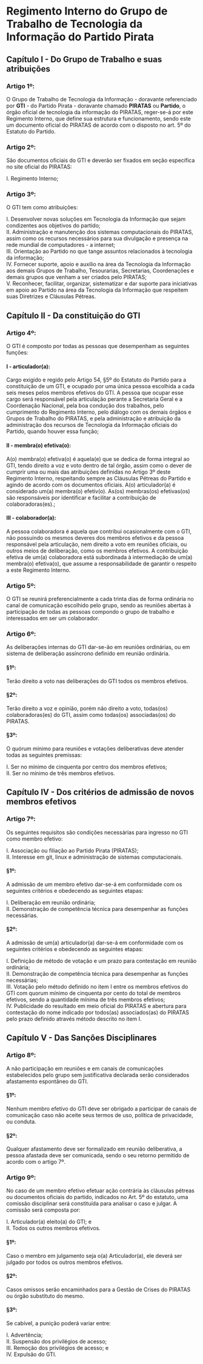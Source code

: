 Regimento Interno do Grupo de Trabalho de Tecnologia da Informação do Partido Pirata
==

Capítulo I - Do Grupo de Trabalho e suas atribuições
--

### Artigo 1º:

O Grupo de Trabalho de Tecnologia da Informação - doravante referenciado por **GTI** - do Partido Pirata - doravante chamado **PIRATAS** ou **Partido**, o órgão oficial de tecnologia da informação do PIRATAS, reger-se-á por este Regimento Interno, que define sua estrutura e funcionamento, sendo este um documento oficial do PIRATAS de acordo com o disposto no art. 5º do Estatuto do Partido.

### Artigo 2º:

São documentos oficiais do GTI e deverão ser fixados em seção específica no site oficial do PIRATAS:

I. Regimento Interno;  

### Artigo 3º:

O GTI tem como atribuições:

I. Desenvolver novas soluções em Tecnologia da Informação que sejam condizentes aos objetivos do partido;  
II. Administração e manutenção dos sistemas computacionais do PIRATAS, assim como os recursos necessários para sua divulgação e presença na rede mundial de computadores - a internet;  
III. Orientação ao Partido no que tange assuntos relacionados à tecnologia da informação;  
IV. Fornecer suporte, apoio e auxílio na área da Tecnologia da Informação aos demais Grupos de Trabalho, Tesourarias, Secretarias, Coordenações e demais grupos que venham a ser criados pelo PIRATAS;  
V. Reconhecer, facilitar, organizar, sistematizar e dar suporte para iniciativas em apoio ao Partido na área da Tecnologia da Informação que respeitem suas Diretrizes e Cláusulas Pétreas.  

Capítulo II - Da constituição do GTI
--

### Artigo 4º:

O GTI é composto por todas as pessoas que desempenham as seguintes funções:

#### I - articulador(a):

Cargo exigido e regido pelo Artigo 54, §5º do Estatuto do Partido para a constituição de um GTI, e ocupado por uma única pessoa escolhida a cada seis meses pelos membros efetivos do GTI. A pessoa que ocupar esse cargo será responsável pela articulação perante a Secretaria Geral e a Coordenação Nacional, pela boa condução dos trabalhos, pelo cumprimento do Regimento Interno, pelo diálogo com os demais órgãos e Grupos de Trabalho do PIRATAS, e pela administração e atribuição da administração dos recursos de Tecnologia da Informação oficiais do Partido, quando houver essa função;

#### II - membra(o) efetiva(o):

A(o) membra(o) efetiva(o) é aquela(e) que se dedica de forma integral ao GTI, tendo direito a voz e voto dentro de tal órgão, assim como o dever de cumprir uma ou mais das atribuições definidas no Artigo 3º deste Regimento Interno, respeitando sempre as Cláusulas Pétreas do Partido e agindo de acordo com os documentos oficiais. A(o) articulador(a) é considerado um(a) membra(o) efetiv(o). As(os) membras(os) efetivas(os) são responsáveis por identificar e facilitar a contribuição de colaboradoras(es).;

#### III - colaborador(a):

A pessoa colaboradora é aquela que contribui ocasionalmente com o GTI, não possuindo os mesmos deveres dos membros efetivos e da pessoa responsável pela articulação, nem direito a voto em reuniões oficiais, ou outros meios de deliberação, como os membros efetivos. A contribuição efetiva de um(a) colaboradora está subordinada à intermediação de um(a) membra(o) efetiva(o), que assume a responsabilidade de garantir o respeito a este Regimento Interno.

### Artigo 5º:

O GTI se reunirá preferencialmente a cada trinta dias de forma ordinária no canal de comunicação escolhido pelo grupo, sendo as reuniões abertas à participação de todas as pessoas compondo o grupo de trabalho e interessados em ser um colaborador.

### Artigo 6º:

As deliberações internas do GTI dar-se-ão em reuniões ordinárias, ou em sistema de deliberação assíncrono definido em reunião ordinária.

#### §1º:

Terão direito a voto nas deliberações do GTI todos os membros efetivos.

#### §2º:

Terão direito a voz e opinião, porém não direito a voto, todas(os) colaboradoras(es) do GTI, assim como todas(os) associadas(os) do PIRATAS.

#### §3º:

O quórum mínimo para reuniões e votações deliberativas deve atender todas as seguintes premissas:

I. Ser no mínimo de cinquenta por centro dos membros efetivos;  
II. Ser no mínimo de três membros efetivos.  

Capítulo IV - Dos critérios de admissão de novos membros efetivos
--

### Artigo 7º:

Os seguintes requisitos são condições necessárias para ingresso no GTI como membro efetivo:

I. Associação ou filiação ao Partido Pirata (PIRATAS);  
II. Interesse em git, linux e administração de sistemas computacionais.  

#### §1º:

A admissão de um membro efetivo dar-se-á em conformidade com os seguintes critérios e obedecendo as seguintes etapas:

I. Deliberação em reunião ordinária;  
II. Demonstração de competência técnica para desempenhar as funções necessárias.  

#### §2º:

A admissão de um(a) articulador(a) dar-se-á em conformidade com os seguintes critérios e obedecendo as seguintes etapas:

I. Definição de método de votação e um prazo para contestação em reunião ordinária;  
II. Demonstração de competência técnica para desempenhar as funções necessárias;  
III. Votação pelo método definido no item I entre os membros efetivos do GTI com quorum mínimo de cinquenta por cento do total de membros efetivos, sendo a quantidade mínima de três membros efetivos;  
IV. Publicidade do resultado em meio oficial do PIRATAS e abertura para contestação do nome indicado por todos(as) associados(as) do PIRATAS pelo prazo definido através método descrito no item I.  

Capítulo V - Das Sanções Disciplinares
--

### Artigo 8º:

A não participação em reuniões e em canais de comunicações estabelecidos pelo grupo sem justificativa declarada serão considerados afastamento espontâneo do GTI.

#### §1º:

Nenhum membro efetivo do GTI deve ser obrigado a participar de canais de comunicação caso não aceite seus termos de uso, política de privacidade, ou conduta.

#### §2º:

Qualquer afastamento deve ser formalizado em reunião deliberativa, a pessoa afastada deve ser comunicada, sendo o seu retorno permitido de acordo com o artigo 7º.

### Artigo 9º:

No caso de um membro efetivo efetuar ação contrária às cláusulas pétreas ou documentos oficiais do partido, indicados no Art. 5º do estatuto, uma comissão disciplinar será constituída para analisar o caso e julgar. A comissão será composta por:

I. Articulador(a) eleito(a) do GTI; e  
II. Todos os outros membros efetivos.  

#### §1º:

Caso o membro em julgamento seja o(a) Articulador(a), ele deverá ser julgado por todos os outros membros efetivos.

#### §2º:

Casos omissos serão encaminhados para a Gestão de Crises do PIRATAS ou órgão substituto do mesmo.

#### §3º:

Se cabível, a punição poderá variar entre:

I. Advertência;  
II. Suspensão dos privilégios de acesso;  
III. Remoção dos privilégios de acesso; e  
IV. Expulsão do GTI.  

